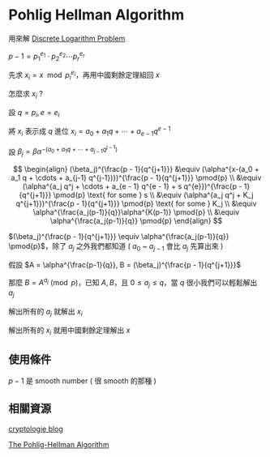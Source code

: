 # Pohlig Hellman Algorithm

用來解 [Discrete Logarithm Problem](/crypto/asymmetric/diffie-hellman/introduction/#discrete-logarithm-problem)

$p-1 = p_1^{e_1} \cdot p_2^{e_2} \cdots p_r^{e_r}$

先求 $x_i = x \mod p_i^{e_i}$，再用中國剩餘定理組回 $x$

怎麼求 $x_i$ ?

設 $q = p_i, e = e_i$

將 $x_i$ 表示成 $q$ 進位 $x_i = a_0 + a_1 q + \cdots + a_{e - 1} q^{e - 1}$

設 $\beta_j = \beta\alpha^{-(a_0 + a_1q + \cdots + a_{j-1}q^{j-1})}$

$$
\begin{align}
(\beta_j)^{\frac{p - 1}{q^{j+1}}} &\equiv (\alpha^{x-(a_0 + a_1 q + \cdots + a_{j-1} q^{j-1})})^{\frac{p - 1}{q^{j+1}}} \pmod{p} \\
&\equiv (\alpha^{a_j q^j + \cdots + a_{e - 1} q^{e - 1} + s q^{e}})^{\frac{p - 1}{q^{j+1}}} \pmod{p} \text{ for some } s \\
&\equiv (\alpha^{a_j q^j + K_j q^{j+1}})^{\frac{p - 1}{q^{j+1}}} \pmod{p} \text{ for some } K_j \\
&\equiv \alpha^{\frac{a_j(p-1)}{q}}\alpha^{K(p-1)} \pmod{p} \\
&\equiv \alpha^{\frac{a_j(p-1)}{q}} \pmod{p}
\end{align}
$$

$(\beta_j)^{\frac{p - 1}{q^{j+1}}} \equiv \alpha^{\frac{a_j(p-1)}{q}} \pmod{p}$，除了 $a_j$ 之外我們都知道 ( $a_{0}$ ~ $a_{j-1}$ 會比 $a_j$ 先算出來 )

假設 $A = \alpha^{\frac{p-1}{q}}, B = (\beta_j)^{\frac{p - 1}{q^{j+1}}}$

那麼 $B = A^{a_j} \pmod{p}$，已知 $A, B$，且 $0 \le a_j \le q$，當 $q$ 很小我們可以輕鬆解出 $a_j$

解出所有的 $a_j$ 就解出 $x_i$

解出所有的 $x_i$ 就用中國剩餘定理解出 $x$

## 使用條件

$p-1$ 是 smooth number ( 很 smooth 的那種 )

## 相關資源

[cryptologie blog](https://www.cryptologie.net/article/196/pohlig-hellman-algorithm/)

[The Pohlig-Hellman Algorithm](http://anh.cs.luc.edu/331/notes/PohligHellmanp_k2p.pdf)
